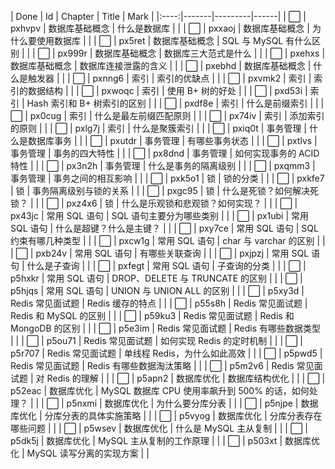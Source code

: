| Done | Id | Chapter | Title | Mark |
|:----:|-------|---------|------|
| ⬜ | pxhvpv | 数据库基础概念 | 什么是数据库 |   |
| ⬜ | pxxaoj | 数据库基础概念 | 为什么要使用数据库 |   |
| ⬜ | px5ret | 数据库基础概念 | SQL 与 MySQL 有什么区别 |   |
| ⬜ | px999r | 数据库基础概念 | 数据库三大范式是什么 |   |
| ⬜ | pxehxs | 数据库基础概念 | 数据库连接泄露的含义 |   |
| ⬜ | pxebhd | 数据库基础概念 | 什么是触发器 |   |
| ⬜ | pxnng6 | 索引 | 索引的优缺点 |   |
| ⬜ | pxvmk2 | 索引 | 索引的数据结构 |   |
| ⬜ | pxwoqc | 索引 | 使用 B+ 树的好处 |   |
| ⬜ | pxd53i | 索引 | Hash 索引和 B+ 树索引的区别 |   |
| ⬜ | pxdf8e | 索引 | 什么是前缀索引 |   |
| ⬜ | px0cug | 索引 | 什么是最左前缀匹配原则 |   |
| ⬜ | px74iv | 索引 | 添加索引的原则 |   |
| ⬜ | pxlg7j | 索引 | 什么是聚簇索引 |   |
| ⬜ | pxiq0t | 事务管理 | 什么是数据库事务 |   |
| ⬜ | pxutdr | 事务管理 | 有哪些事务状态 |   |
| ⬜ | pxtlvs | 事务管理 | 事务的四大特性 |   |
| ⬜ | px8dnd | 事务管理 | 如何实现事务的 ACID 特性 |   |
| ⬜ | px3n2h | 事务管理 | 什么是事务的隔离级别 |   |
| ⬜ | pxqmm3 | 事务管理 | 事务之间的相互影响 |   |
| ⬜ | pxk5o1 | 锁 | 锁的分类 |   |
| ⬜ | pxkfe7 | 锁 | 事务隔离级别与锁的关系 |   |
| ⬜ | pxgc95 | 锁 | 什么是死锁？如何解决死锁？ |   |
| ⬜ | pxz4x6 | 锁 | 什么是乐观锁和悲观锁？如何实现？ |   |
| ⬜ | px43jc | 常用 SQL 语句 | SQL 语句主要分为哪些类别 |   |
| ⬜ | px1ubi | 常用 SQL 语句 | 什么是超键？什么是主键？ |   |
| ⬜ | pxy7ce | 常用 SQL 语句 | SQL 约束有哪几种类型 |   |
| ⬜ | pxcw1g | 常用 SQL 语句 | char 与 varchar 的区别 |   |
| ⬜ | pxb24v | 常用 SQL 语句 | 有哪些关联查询 |   |
| ⬜ | pxjpzj | 常用 SQL 语句 | 什么是子查询 |   |
| ⬜ | pxfegt | 常用 SQL 语句 | 子查询的分类 |   |
| ⬜ | p5hxkr | 常用 SQL 语句 | DROP、DELETE 与 TRUNCATE 的区别 |   |
| ⬜ | p5hjqs | 常用 SQL 语句 | UNION 与 UNION ALL 的区别 |   |
| ⬜ | p5xy3d | Redis 常见面试题 | Redis 缓存的特点 |   |
| ⬜ | p55s8h | Redis 常见面试题 | Redis 和 MySQL 的区别 |   |
| ⬜ | p59ku3 | Redis 常见面试题 | Redis 和 MongoDB 的区别 |   |
| ⬜ | p5e3im | Redis 常见面试题 | Redis 有哪些数据类型 |   |
| ⬜ | p5ou71 | Redis 常见面试题 | 如何实现 Redis 的定时机制 |   |
| ⬜ | p5r707 | Redis 常见面试题 | 单线程 Redis，为什么如此高效 |   |
| ⬜ | p5pwd5 | Redis 常见面试题 | Redis 有哪些数据淘汰策略 |   |
| ⬜ | p5m2v6 | Redis 常见面试题 | 对 Redis 的理解 |   |
| ⬜ | p5apn2 | 数据库优化 | 数据库结构优化 |   |
| ⬜ | p52eac | 数据库优化 | MySQL 数据库 CPU 使用率飙升到 500% 的话，如何处理？ |   |
| ⬜ | p5nxmi | 数据库优化 | 为什么要分库分表 |   |
| ⬜ | p5njpe | 数据库优化 | 分库分表的具体实施策略 |   |
| ⬜ | p5vyog | 数据库优化 | 分库分表存在哪些问题 |   |
| ⬜ | p5wsev | 数据库优化 | 什么是 MySQL 主从复制 |   |
| ⬜ | p5dk5j | 数据库优化 | MySQL 主从复制的工作原理 |   |
| ⬜ | p503xt | 数据库优化 | MySQL 读写分离的实现方案 |   |